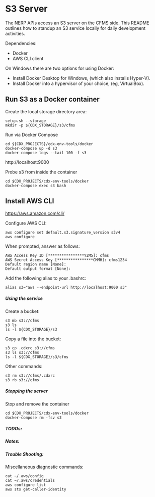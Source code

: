 # S3 Server #
The NERP APIs access an S3 server on the CFMS side.
This README outlines how to standup an S3 service locally for daily development activities.

Dependencies:

- Docker
- AWS CLI client

On Windows there are two options for using Docker:

- Install Docker Desktop for Windows, (which also installs Hyper-V).
- Install Docker into a hypervisor of your choice, (eg, VirtualBox).

## Run S3 as a Docker container

Create the local storage directory area:
```
setup.sh --storage
mkdir -p ${CDX_STORAGE}/s3/cfms
```

Run via Docker Compose
```
cd ${CDX_PROJECTS}/cdx-env-tools/docker
docker-compose up -d s3
docker-compose logs --tail 100 -f s3
```

http://localhost:9000

Probe s3 from inside the container
```
cd $CDX_PROJECTS/cdx-env-tools/docker
docker-compose exec s3 bash
```

## Install AWS CLI

https://aws.amazon.com/cli/

Configure AWS CLI:
```
aws configure set default.s3.signature_version s3v4
aws configure
```

When prompted, answer as follows:

    AWS Access Key ID [****************Y2M5]: cfms
    AWS Secret Access Key [****************CMMH]: cfms1234
    Default region name [None]:
    Default output format [None]:

Add the following alias to your .bashrc:
```
alias s3="aws --endpoint-url http://localhost:9000 s3"
```

##### Using the service

Create a bucket:
```
s3 mb s3://cfms
s3 ls
ls -l ${CDX_STORAGE}/s3
```

Copy a file into the bucket:
```
s3 cp .cdxrc s3://cfms
s3 ls s3://cfms
ls -l ${CDX_STORAGE}/s3/cfms
```

Other commands:
```
s3 rm s3://cfms/.cdxrc
s3 rb s3://cfms
```

##### Stopping the server

Stop and remove the container
```
cd $CDX_PROJECTS/cdx-env-tools/docker
docker-compose rm -fsv s3
```

##### TODOs:
##### Notes:
##### Trouble Shooting:

Miscellaneous diagnostic commands:
```
cat ~/.aws/config
cat ~/.aws/credentials
aws configure list
aws sts get-caller-identity
```

